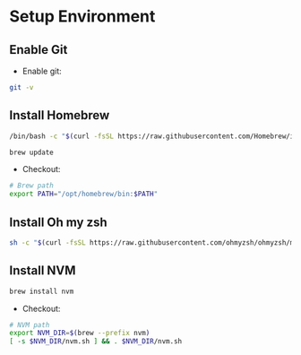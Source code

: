 # Setup Environment

## Enable Git

- Enable git:

```zsh
git -v
```

## Install Homebrew

```zsh
/bin/bash -c "$(curl -fsSL https://raw.githubusercontent.com/Homebrew/install/HEAD/install.sh)"

brew update
```

- Checkout:

```zsh
# Brew path
export PATH="/opt/homebrew/bin:$PATH"
```

## Install Oh my zsh

```zsh
sh -c "$(curl -fsSL https://raw.githubusercontent.com/ohmyzsh/ohmyzsh/master/tools/install.sh)"
```

## Install NVM

```zsh
brew install nvm
```

- Checkout:

```zsh
# NVM path
export NVM_DIR=$(brew --prefix nvm)
[ -s $NVM_DIR/nvm.sh ] && . $NVM_DIR/nvm.sh

```
